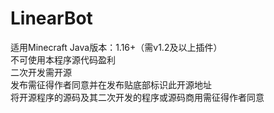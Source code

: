 # LinearBot
适用Minecraft Java版本：1.16+（需v1.2及以上插件）<br>
不可使用本程序源代码盈利<br>
二次开发需开源<br>
发布需征得作者同意并在发布贴底部标识此开源地址<br>
将开源程序的源码及其二次开发的程序或源码商用需征得作者同意<br>
